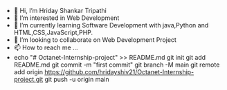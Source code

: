- 👋 Hi, I’m Hriday Shankar Tripathi
- 👀 I’m interested in Web Development
- 🌱 I’m currently learning Software Development with java,Python and HTML,CSS,JavaScript,PHP.
- 💞️ I’m looking to collaborate on Web Development Project
- 📫 How to reach me ...
- echo "# Octanet-Internship-project" >> README.md
git init
git add README.md
git commit -m "first commit"
git branch -M main
git remote add origin https://github.com/hridayshiv21/Octanet-Internship-project.git
git push -u origin main

<!---
hridayshiv21/hridayshiv21 is a ✨ special ✨ repository because its `README.md` (this file) appears on your GitHub profile.
You can click the Preview link to take a look at your changes.
--->
